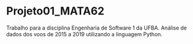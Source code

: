 # Projeto01_MATA62
 Trabalho para a disciplina Engenharia de Software 1 da UFBA. Análise de dados dos voos de 2015 a 2019 utilizando a linguagem Python. 
